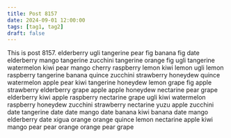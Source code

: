 ```yaml
---
title: Post 8157
date: 2024-09-01 12:00:00
tags: [tag1, tag2]
draft: false
---
```

This is post 8157.
elderberry
ugli
tangerine
pear
fig
banana
fig
date
elderberry
mango
tangerine
zucchini
tangerine
orange
fig
ugli
tangerine
watermelon
kiwi
pear
mango
cherry
raspberry
lemon
kiwi
lemon
ugli
lemon
raspberry
tangerine
banana
quince
zucchini
strawberry
honeydew
quince
watermelon
apple
pear
kiwi
tangerine
honeydew
lemon
grape
fig
apple
strawberry
elderberry
grape
apple
apple
honeydew
nectarine
pear
grape
elderberry
kiwi
apple
raspberry
nectarine
grape
ugli
kiwi
watermelon
raspberry
honeydew
zucchini
strawberry
nectarine
yuzu
apple
zucchini
date
tangerine
date
date
mango
date
banana
kiwi
banana
date
mango
elderberry
date
xigua
orange
orange
quince
lemon
nectarine
apple
kiwi
mango
pear
pear
orange
orange
pear
grape
